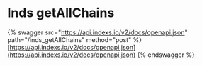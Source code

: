 # Inds getAllChains

{% swagger src="https://api.indexs.io/v2/docs/openapi.json" path="/inds_getAllChains" method="post" %}
[https://api.indexs.io/v2/docs/openapi.json](https://api.indexs.io/v2/docs/openapi.json)
{% endswagger %}
